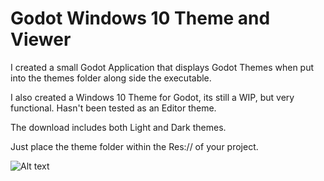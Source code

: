 # Godot Windows 10 Theme and Viewer

I created a small Godot Application that displays Godot Themes when put into the themes folder along side the executable.

I also created a Windows 10 Theme for Godot, its still a WIP, but very functional. Hasn't been tested as an Editor theme.

The download includes both Light and Dark themes.

Just place the theme folder within the Res:// of your project. 

![Alt text](https://i.imgur.com/GJx4BsA.jpg "Screenshot")
